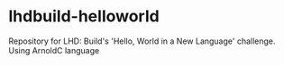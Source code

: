 # lhdbuild-helloworld
Repository for LHD: Build's 'Hello, World in a New Language' challenge. Using ArnoldC language
